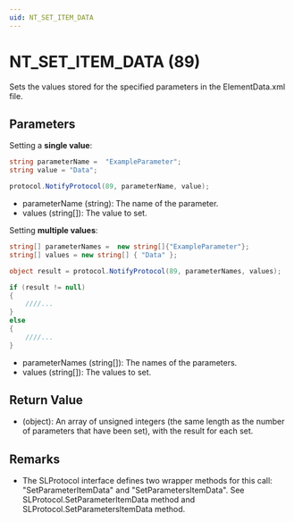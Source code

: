 ```yaml
---
uid: NT_SET_ITEM_DATA
---
```


# NT_SET_ITEM_DATA (89)

Sets the values stored for the specified parameters in the ElementData.xml file.

## Parameters

Setting a **single value**:

```csharp
string parameterName =  "ExampleParameter";
string value = "Data";

protocol.NotifyProtocol(89, parameterName, value);
```

- parameterName (string): The name of the parameter.
- values (string[]): The value to set.

Setting **multiple values**:

```csharp
string[] parameterNames =  new string[]{"ExampleParameter"};
string[] values = new string[] { "Data" };

object result = protocol.NotifyProtocol(89, parameterNames, values);

if (result != null)
{
    ////...
}
else
{
    ////...
}
```

- parameterNames (string[]): The names of the parameters.
- values (string[]): The values to set.

## Return Value

- (object): An array of unsigned integers (the same length as the number of parameters that have been set), with the result for each set.

## Remarks

- The SLProtocol interface defines two wrapper methods for this call: "SetParameterItemData" and "SetParametersItemData". See SLProtocol.SetParameterItemData method and SLProtocol.SetParametersItemData method.
